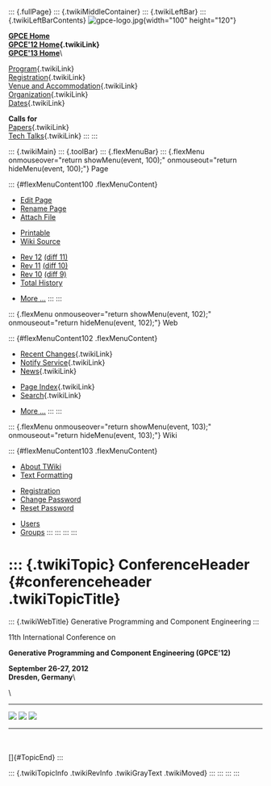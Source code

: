 ::: {.fullPage}
::: {.twikiMiddleContainer}
::: {.twikiLeftBar}
::: {.twikiLeftBarContents}
![gpce-logo.jpg](../pub/GPCE12/WebLeftBar/gpce-logo.jpg){width="100"
height="120"}

**[GPCE Home](http://program-transformation.org/Gpce)**\
**[GPCE\'12 Home](WebHome){.twikiLink}**\
**[GPCE\'13 Home](http://program-transformation.org/GPCE13/WebHome)**\

[Program](ConferenceProgram){.twikiLink}\
[Registration](GpceRegistration){.twikiLink}\
[Venue and Accommodation](VenueAccomodation){.twikiLink}\
[Organization](ConferenceOrganization){.twikiLink}\
[Dates](ImportantDates){.twikiLink}

**Calls for**\
[Papers](CallForPapers){.twikiLink}\
[Tech Talks](CallForTechTalks){.twikiLink}
:::
:::

::: {.twikiMain}
::: {.toolBar}
::: {.flexMenuBar}
::: {.flexMenu onmouseover="return showMenu(event, 100);" onmouseout="return hideMenu(event, 100);"}
Page

::: {#flexMenuContent100 .flexMenuContent}
-   [Edit
    Page](http://www.program-transformation.org/edit/GPCE12/ConferenceHeader?t=1536828831)
-   [Rename
    Page](http://www.program-transformation.org/rename/GPCE12/ConferenceHeader)
-   [Attach
    File](http://www.program-transformation.org/attach/GPCE12/ConferenceHeader)

<!-- -->

-   [Printable](http://www.program-transformation.org/view/GPCE12/ConferenceHeader?skin=print.pattern)
-   [Wiki
    Source](http://www.program-transformation.org/view/GPCE12/ConferenceHeader?skin=text&raw=on&contenttype=text/plain)

<!-- -->

-   [Rev
    12](http://www.program-transformation.org/view/GPCE12/ConferenceHeader?rev=1.12)
    [(diff 11)](http://www.program-transformation.org/rdiff/GPCE12/ConferenceHeader?rev1=1.12&rev2=1.11)
-   [Rev
    11](http://www.program-transformation.org/view/GPCE12/ConferenceHeader?rev=1.11)
    [(diff 10)](http://www.program-transformation.org/rdiff/GPCE12/ConferenceHeader?rev1=1.11&rev2=1.10)
-   [Rev
    10](http://www.program-transformation.org/view/GPCE12/ConferenceHeader?rev=1.10)
    [(diff 9)](http://www.program-transformation.org/rdiff/GPCE12/ConferenceHeader?rev1=1.10&rev2=1.9)
-   [Total
    History](http://www.program-transformation.org/rdiff/GPCE12/ConferenceHeader)

<!-- -->

-   [More
    \...](http://www.program-transformation.org/oops/GPCE12/ConferenceHeader?template=oopsmore&param1=1.12&param2=1.12)
:::
:::

::: {.flexMenu onmouseover="return showMenu(event, 102);" onmouseout="return hideMenu(event, 102);"}
Web

::: {#flexMenuContent102 .flexMenuContent}
-   [Recent Changes](WebChanges){.twikiLink}
-   [Notify Service](WebNotify){.twikiLink}
-   [News](WebNews){.twikiLink}

<!-- -->

-   [Page Index](WebIndex){.twikiLink}
-   [Search](WebSearch){.twikiLink}

<!-- -->

-   [More
    \...](http://www.program-transformation.org/oops/GPCE12/ConferenceHeader?template=oopsmore&param1=1.12&param2=1.12)
:::
:::

::: {.flexMenu onmouseover="return showMenu(event, 103);" onmouseout="return hideMenu(event, 103);"}
Wiki

::: {#flexMenuContent103 .flexMenuContent}
-   [About
    TWiki](http://www.program-transformation.org/view/TWiki/WebHome)
-   [Text
    Formatting](http://www.program-transformation.org/view/TWiki/TextFormattingRules)

<!-- -->

-   [Registration](http://www.program-transformation.org/view/TWiki/TWikiRegistration)
-   [Change
    Password](http://www.program-transformation.org/view/TWiki/ChangePassword)
-   [Reset
    Password](http://www.program-transformation.org/view/TWiki/ResetPassword)

<!-- -->

-   [Users](http://www.program-transformation.org/view/Main/TWikiUsers)
-   [Groups](http://www.program-transformation.org/view/Main/TWikiGroups)
:::
:::
:::
:::

::: {.twikiTopic}
ConferenceHeader {#conferenceheader .twikiTopicTitle}
================

::: {.twikiWebTitle}
Generative Programming and Component Engineering
:::

11th International Conference on

**Generative Programming and Component Engineering (GPCE\'12)**

**September 26-27, 2012**\
**Dresden, Germany**\

\

  -------------------------------------------------------------------------------------------- ----------------------------------------------------------------------------------------------- --------------------------------------------------------------------------------------------------------------------------------------------------------------------- -- --
  [![](../pub/GPCE12/ConferenceHeader/linkedin.png)](http://tinyurl.com/6dn4k5t "GPCE 2012")   [![](../pub/GPCE12/ConferenceHeader/twitter.png)](http://twitter.com/#!/gpceconf "GPCE 2012")   [![](../pub/GPCE12/ConferenceHeader/facebook.png)](http://www.facebook.com/pages/Generative-Programming-and-Component-Engineering-GPCE/174696855900734 "GPCE 2012")      
  -------------------------------------------------------------------------------------------- ----------------------------------------------------------------------------------------------- --------------------------------------------------------------------------------------------------------------------------------------------------------------------- -- --

\
\
[]{#TopicEnd}
:::

::: {.twikiTopicInfo .twikiRevInfo .twikiGrayText .twikiMoved}
:::
:::
:::
:::
